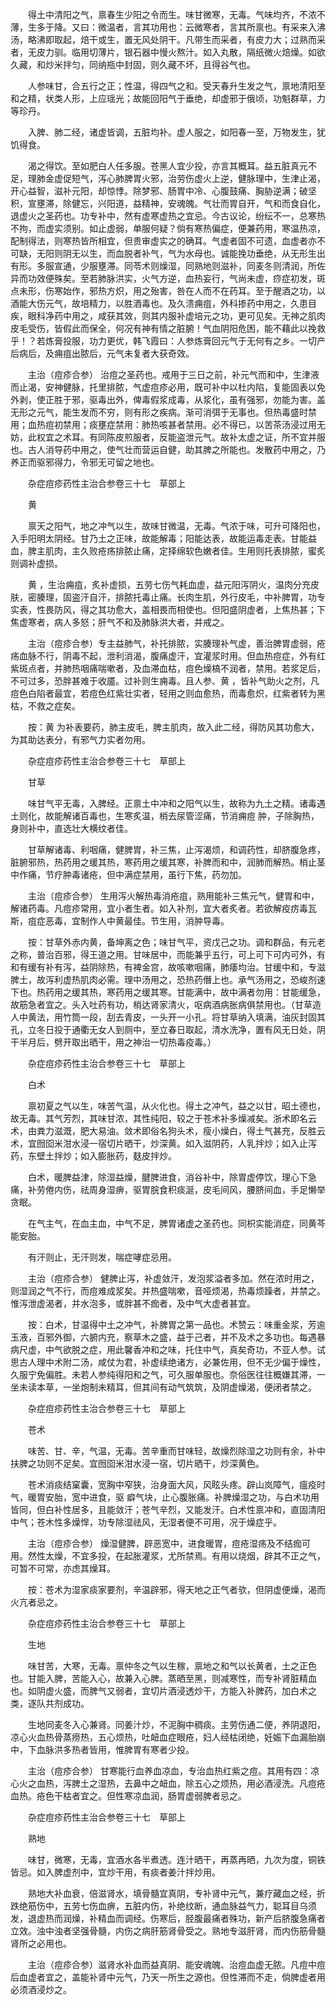 <!-- { "loadSidebar": true } -->
　　得土中清阳之气，禀春生少阳之令而生。味甘微寒，无毒。气味均齐，不浓不薄，生多于降。又曰：微温者，言其功用也：云微寒者，言其所禀也。有采来入沸汤，略沸即取起，焙干或生，置无风处阴干。凡带生而采者，有皮力大；过熟而采者，无皮力驯。临用切薄片，银石器中慢火熬汁。如入丸散，隔纸微火焙燥。如欲久藏，和炒米拌匀，同纳瓶中封固，则久藏不坏，且得谷气也。

　　人参味甘，合五行之正；性温，得四气之和。受天春升生发之气，禀地清阳至和之精，状类人形，上应瑶光；故能回阳气于垂绝，却虚邪于俄顷，功魁群草，力等珍丹。

　　入脾、肺二经，诸虚皆调，五脏均补。虚人服之，如阳春一至，万物发生，犹饥得食。

　　渴之得饮。至如肥白人任多服。苍黑人宜少投，亦言其概耳。益五脏真元不足，理肺金虚促短气，泻心肺脾胃火邪，治劳伤虚火上逆，健脉理中，生津止渴，开心益智，滋补元阳，却惊悸。除梦邪、肠胃中冷、心腹鼓痛、胸胁逆满；破坚积，宣壅滞，除健忘，兴阳道，益精神，安魂魄。气壮而胃自开，气和而食自化，退虚火之圣药也。功专补中，然有虚寒虚热之宜忌。今古议论，纷纭不一，总寒热不拘，而虚实须别。如止虚弱，单服何疑？倘有寒热偏症，便兼药用，寒温热凉，配制得法，则寒热皆所相宜，但贵审虚实之的确耳。气虚者固不可遗，血虚者亦不可缺，无阳则阴无以生，而血脱者补气，气为水母也。诚能挽功垂绝，从无形生出有形。多服宣通，少服壅滞。同苓术则燥湿，同熟地则滋补，同麦冬则清润，所佐异而功效便殊矣。至若肺脉洪实，火气方逆，血热妄行，气尚未虚，痧症初发，斑点未形，伤寒始作，邪热方炽，用之殆害，咎在人而不在药耳。至于醒酒之功，以酒能大伤元气，故培精力，以胜酒毒也。及久溃痈疽，外科掺药中用之，久患目疾，眼科净药中用之，咸获其效，则其内服补虚培元之功，更可见矣。无神之肌肉皮毛受伤，皆假此而保全，何况有神有情之脏腑！气血阴阳危困，能不藉此以挽救乎！？若炼膏投服，功力更优，韩飞霞曰：人参炼膏回元气于无何有之乡。一切产后病后，及痈疽出脓后，元气未复者大获奇效。

　　主治（痘疹合参） 治痘之圣药也。戒用于三日之前，补元气而和中，生津液而止渴，安神健脉，托里排脓，气虚痘疹必用，既可补中以杜内陷，复能固表以免外剥，使正胜于邪，驱毒出外，俾毒假浆成毒，从浆化，虽有强邪，勿能为害。盖无形之元气，能生发而不穷，则有形之疾病。渐可消弭于无事也。但热毒盛时禁用；血热痘初禁用；痰壅症禁用：肺热咳甚者禁用。必不得已，以苦茶汤浸过用无妨，此权宜之术耳。有同陈皮煎服者，反能盗泄元气。故补太虚之证，所不宜并服也。古人消导药中用之，使气壮而营运自健，助其脾之所能也。发散药中用之，乃养正而驱邪得力，令邪无可留之地也。

　　杂症痘疹药性主治合参卷三十七　草部上

　　黄

　　禀天之阳气，地之冲气以生，故味甘微温，无毒。气浓于味，可升可降阳也，入手阳明太阴经。甘乃土之正味，故能解毒；阳能达表，故能运毒走表。甘能益血，脾主肌肉，主久败疮疡排脓止痛，定择绵软色嫩者佳。生用则托表排脓，蜜炙则调补虚损。

　　黄 ，生治痈疽，炙补虚损，五劳七伤气耗血虚，益元阳泻阴火，温肉分充皮肤，密腠理，固盗汗自汗，排脓托毒止痛。长肉生肌，外行皮毛，中补脾胃，功专实表，性畏防风，得之其功愈大，盖相畏而相使也。但阳盛阴虚者，上焦热甚；下焦虚寒者，病人多怒；肝气不和及肺脉洪大者，并戒之。

　　主治（痘疹合参）专主益肺气，补托排脓，实腠理补气虚，善治脾胃虚弱，疮疡血脉不行，阴毒不起，泄利消渴，腹痛虚汗，宜灌浆时用。但血热痘症，外有红紫斑点者，并肺热咽痛喘嗽者，及血滞血枯，痘色燥槁不润者，禁用。若浆足后，不可过多，恐胖甚难于收靥。过补则生痈毒。且人参、黄 ，皆补气助火之剂，凡痘色白陷者最宜，若痘色红紫壮实者，轻用之则血愈热，而毒愈炽，红紫者转为黑枯，不救之症矣。

　　按：黄 为补表要药，肺主皮毛，脾主肌肉，故入此二经，得防风其功愈大，为其助达表分，有邪气力实者勿用。

　　杂症痘疹药性主治合参卷三十七　草部上

　　甘草

　　味甘气平无毒，入脾经。正禀土中冲和之阳气以生，故称为九土之精。诸毒遇土则化，故能解诸百毒也，生寒炙温，梢去尿管涩痛，节消痈痘 肿，子除胸热，身则补中，直选壮大横纹者佳。

　　甘草解诸毒、利咽痛，健脾胃，补三焦，止泻渴烦，和调药性，却脐腹急疼，脏腑邪热，热药用之缓其热，寒药用之缓其寒，补脾而和中，润肺而解热。梢止茎中作痛，节疗肿毒诸疮，但中满症禁用，虽行下焦，药勿加。

　　主治（痘疹合参） 生用泻火解热毒消疮疽，熟用能补三焦元气，健胃和中，解诸药毒。凡痘疹常用，宜小者生者。如入补剂，宜大者炙者。若欲解疫疠毒瓦斯，疽症恶毒，宜制作人中黄最佳。节生用，消肿导毒。

　　按：甘草外赤内黄，备坤离之色；味甘气平，资戊己之功。调和群品，有元老之称，普治百邪，得王道之用。甘味居中，而能兼乎五行，可上可下可内可外，有和有缓有补有泻，益阴除热，有裨金宫，故咳嗽咽痛，肺痿均治。甘缓中和，专滋脾土，故泻利虚热肌肉必需。理中汤用之，恐热药僭上也。承气汤用之，恐峻剂速下也。热药用之缓其热，寒药用之缓其寒。甘能满中，故中满者勿用：甘能缓急，故筋急者宜之。头入吐药有功，梢达肾家清火，呕病酒病胀病俱禁用也。（甘草造人中黄法，用竹筒一段，刮去青皮，一头开一小孔。将甘草纳入填满，油灰封固其孔，立冬日投于通衢无女人到厕中，至立春日取起，清水洗净，置有风无日处，阴干半月后，劈开取出晒干，用之神治一切热毒疫毒。）

　　杂症痘疹药性主治合参卷三十七　草部上

　　白术

　　禀初夏之气以生，味苦气温，从火化也。得土之冲气，益之以甘，昭土德也，故无毒。其气芳烈，其味甘浓，其性纯阳，较之于苍术补多燥减矣。浙术即名云术，由粪力滋溉，肥大易油。敛术即俗名狗头术，瘦小燥白，得土气甚充，反胜云术，宜囫囵米泔水浸一宿切片晒干，炒深黄。如入滋阴药，人乳拌炒；如入止泻药，东壁土拌炒；如入膨胀药，麸皮拌炒。

　　白术，暖脾益津，除湿益燥，腱脾进食，消谷补中，除胃虚停饮，理心下急痛，补劳倦内伤，祛周身湿痹，驱胃脘食积痰涎，皮毛间风，腰脐间血，手足懒举贪眠。

　　在气主气，在血主血，中气不足，脾胃诸虚之圣药也。同枳实能消症，同黄芩能安胎。

　　有汗则止，无汗则发，喘症哮症忌用。

　　主治（痘疹合参） 健脾止泻，补虚敛汗，发泡浆溢者多加。然在浓时用之，则湿润之气不行，而痘难成浆矣。并热盛喘嗽，音哑烦渴，热毒烦躁者，并禁之。惟泻泄虚渴者，并水泡多，或胖甚不痂者，及中气大虚者甚宜。

　　按：白术，甘温得中土之冲气，补脾胃之第一品也。术赞云：味重金浆，芳逾玉液，百邪外御，六腑内充，察草木之盛，益于己者，并不及术之多功也。每遇暴病尺虚，中气欲脱之症，用此馨香冲和之味，托住中气，真矣奇功，不亚人参。试思古人理中术附二汤，咸仗为君，补虚续绝诸方，必兼佐用，但不无少偏于燥性，久服宁免偏胜。未若人参纯得阳和之气，可久服单服也。奈俗医往往概嫌其滞，一坐未读本草，一坐炮制未精耳，但其间有动气筑筑，及阴虚燥渴，便闭者禁之。

　　杂症痘疹药性主治合参卷三十七　草部上

　　苍术

　　味苦、甘、辛，气温，无毒。苦辛重而甘味轻，故燥烈除湿之功则有余，补中扶脾之功则不足矣。宜囫囵米泔水浸一宿，切片晒干，炒深黄色。

　　苍术消痰结窠囊，宽胸中窄狭，治身面大风，风眩头疼。辟山岚障气，瘟疫时气，暖胃安胎，宽中进食，驱 癖气块，止心腹胀痛。补脾燥湿之功，与白术功用皆同，但白补性居多，且能敛汗；苍气辛烈，又能发汗。白术性禀冲和，直固清阳中气；苍木性多燥悍，功专除湿祛风，无湿者便不可用，况于燥症乎。

　　主治（痘疹合参） 燥湿健脾，辟恶宽中，进食暖胃，痘疮湿疡及不结痂可用。然性太燥，不宜多投，在起胀灌浆，尤所禁焉。有用以烧烟，辟其不正之气，可暂不可常，亦虑其燥耳。

　　按：苍术为湿家痰家要剂，辛温辟邪，得天地之正气者欤，但阴虚便燥，渴而火亢者忌之。

　　杂症痘疹药性主治合参卷三十七　草部上

　　生地

　　味甘苦，大寒，无毒。禀仲冬之气以生稼，禀地之和气以长黄者，土之正色也。甘能入脾，苦能入心，故兼入心脾。蒸晒至黑，则减寒性，而专补肾脏精血也。如阴虚火盛，而脾气又弱者，宜切片酒浸透炒干，方能入补脾药，加白术之类，逐队共剂成功。

　　生地同麦冬入心兼肾。同姜汁炒，不泥胸中稠痰。主劳伤通二便，养阴退阳，凉心火血热骨蒸痨热，五心烦热，吐衄血症眼疮，妇人经枯闭绝，妊娠下血漏胎崩中，下血脉洪多热者皆用，惟脾胃有寒者少投。

　　主治（痘疹合参） 甘寒能行血养血凉血，专治血热红紫之痘。其用有四：凉心火之血热，泻脾土之湿热，去鼻中之衄血，除五心之烦热，用必酒浸洗。凡痘疮血热。疮色干枯者宜之。但性寒凉血润，肠胃虚弱脾者忌之。

　　杂症痘疹药性主治合参卷三十七　草部上

　　熟地

　　味甘，微寒，无毒，宜酒水各半煮透。连汁晒干，再蒸再晒，九次为度，铜铁皆忌。如入脾虚剂中，宜炒干用，有痰者姜汁拌炒用。

　　熟地大补血衰，倍滋肾水，填骨髓宜真阴，专补肾中元气，兼疗藏血之经，折跌绝筋伤中，五劳七伤血痹，五脏内伤，补绝纹断，通血脉益气力，聪耳目乌须发，退虚热而润燥，补精血而调经。伤寒后，胫腹最痛者殊功，新产后脐腹急痛者立效。浊中浊者坚强骨髓，内伤之病肝筋肾骨受之。熟地专滋肝肾，而内伤筋骨髓肾所之必用也。

　　主治（痘疹合参）滋肾水补血而益真阴、能安魂魄、治痘血虚无脓。凡痘中痘后血虚者宜之，盖能补肾中元气，乃天一所生之源也。但性滞而不走，倘脾虚者用必须酒浸炒之。

